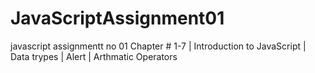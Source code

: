 # JavaScriptAssignment01
javascript assignmentt no 01 Chapter # 1-7 | Introduction to JavaScript | Data trypes | Alert | Arthmatic Operators
